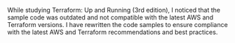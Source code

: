 While studying Terraform: Up and Running (3rd edition), I noticed that the sample code was outdated and not compatible with the latest AWS and Terraform versions. 
I have rewritten the code samples to ensure compliance with the latest AWS and Terraform recommendations and best practices.
